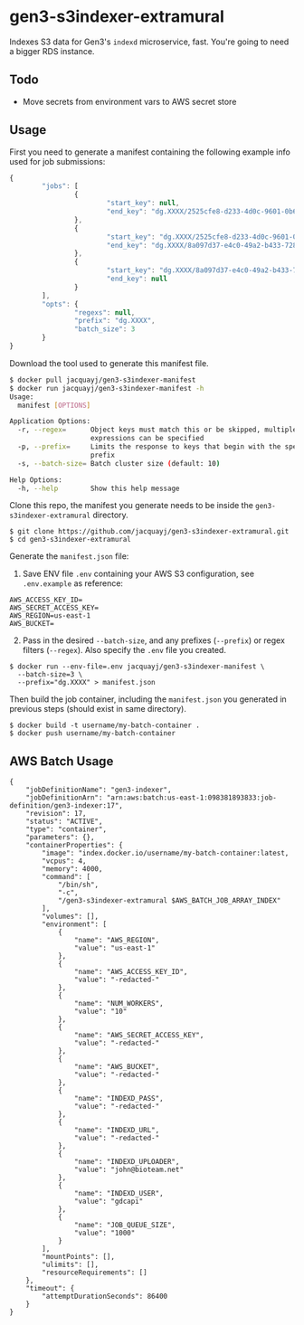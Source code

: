 # gen3-s3indexer-extramural

Indexes S3 data for Gen3's `indexd` microservice, fast. You're going to need a bigger RDS instance.

## Todo

* Move secrets from environment vars to AWS secret store

## Usage

First you need to generate a manifest containing the following example info used for job submissions:
```javascript
{
        "jobs": [
                {
                        "start_key": null,
                        "end_key": "dg.XXXX/2525cfe8-d233-4d0c-9601-0b69d222b2a5/clinical.json"
                },
                {
                        "start_key": "dg.XXXX/2525cfe8-d233-4d0c-9601-0b69d222b2a5/clinical.json",
                        "end_key": "dg.XXXX/8a097d37-e4c0-49a2-b433-728521a8cd2a/output.tsv"
                },
                {
                        "start_key": "dg.XXXX/8a097d37-e4c0-49a2-b433-728521a8cd2a/output.tsv",
                        "end_key": null
                }
        ],
        "opts": {
                "regexs": null,
                "prefix": "dg.XXXX",
                "batch_size": 3
        }
}
```

Download the tool used to generate this manifest file.
```sh
$ docker pull jacquayj/gen3-s3indexer-manifest
$ docker run jacquayj/gen3-s3indexer-manifest -h
Usage:
  manifest [OPTIONS]

Application Options:
  -r, --regex=      Object keys must match this or be skipped, multiple
                    expressions can be specified
  -p, --prefix=     Limits the response to keys that begin with the specified
                    prefix
  -s, --batch-size= Batch cluster size (default: 10)

Help Options:
  -h, --help        Show this help message

```

Clone this repo, the manifest you generate needs to be inside the `gen3-s3indexer-extramural` directory.
```
$ git clone https://github.com/jacquayj/gen3-s3indexer-extramural.git
$ cd gen3-s3indexer-extramural
```

Generate the `manifest.json` file: 

1. Save ENV file `.env` containing your AWS S3 configuration, see `.env.example` as reference:
```
AWS_ACCESS_KEY_ID=
AWS_SECRET_ACCESS_KEY=
AWS_REGION=us-east-1
AWS_BUCKET=
```

2. Pass in the desired `--batch-size`, and any prefixes (`--prefix`) or regex filters (`--regex`). Also specify the `.env` file you created.

```
$ docker run --env-file=.env jacquayj/gen3-s3indexer-manifest \
  --batch-size=3 \
  --prefix="dg.XXXX" > manifest.json
```

Then build the job container, including the `manifest.json` you generated in previous steps (should exist in same directory).
```
$ docker build -t username/my-batch-container .
$ docker push username/my-batch-container
```

## AWS Batch Usage

```
{
    "jobDefinitionName": "gen3-indexer",
    "jobDefinitionArn": "arn:aws:batch:us-east-1:098381893833:job-definition/gen3-indexer:17",
    "revision": 17,
    "status": "ACTIVE",
    "type": "container",
    "parameters": {},
    "containerProperties": {
        "image": "index.docker.io/username/my-batch-container:latest,
        "vcpus": 4,
        "memory": 4000,
        "command": [
            "/bin/sh",
            "-c",
            "/gen3-s3indexer-extramural $AWS_BATCH_JOB_ARRAY_INDEX"
        ],
        "volumes": [],
        "environment": [
            {
                "name": "AWS_REGION",
                "value": "us-east-1"
            },
            {
                "name": "AWS_ACCESS_KEY_ID",
                "value": "-redacted-"
            },
            {
                "name": "NUM_WORKERS",
                "value": "10"
            },
            {
                "name": "AWS_SECRET_ACCESS_KEY",
                "value": "-redacted-"
            },
            {
                "name": "AWS_BUCKET",
                "value": "-redacted-"
            },
            {
                "name": "INDEXD_PASS",
                "value": "-redacted-"
            },
            {
                "name": "INDEXD_URL",
                "value": "-redacted-"
            },
            {
                "name": "INDEXD_UPLOADER",
                "value": "john@bioteam.net"
            },
            {
                "name": "INDEXD_USER",
                "value": "gdcapi"
            },
            {
                "name": "JOB_QUEUE_SIZE",
                "value": "1000"
            }
        ],
        "mountPoints": [],
        "ulimits": [],
        "resourceRequirements": []
    },
    "timeout": {
        "attemptDurationSeconds": 86400
    }
}
```
